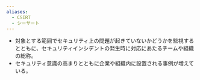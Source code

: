 ```yaml
---
aliases:
  - CSIRT
  - シーサート
---
```

- 対象とする範囲でセキュリティ上の問題が起きていないかどうかを監視するとともに、セキュリティインシデントの発生時に対応にあたるチームや組織の総称。
- セキュリティ意識の高まりとともに企業や組織内に設置される事例が増えている。